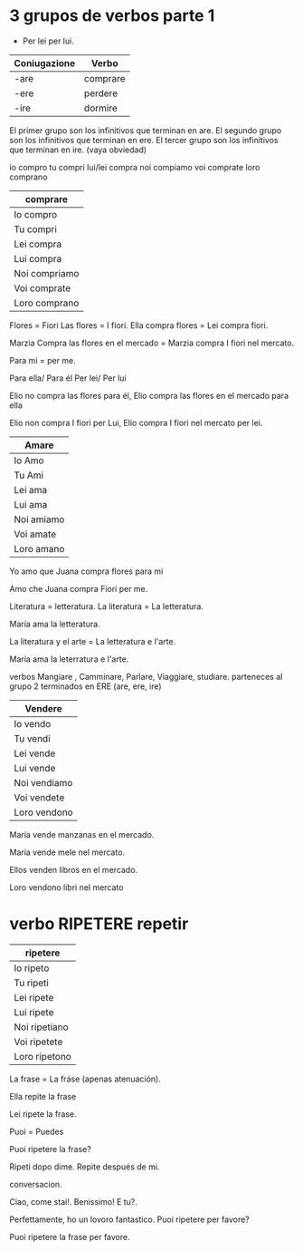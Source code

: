 
# 3 grupos de verbos parte 1
* Per lei per lui.


| Coniugazione | Verbo   |
|--------------|---------|
| -are         | comprare|
| -ere         | perdere |
| -ire         | dormire |

El primer grupo son los infinitivos que terminan en are.
El segundo grupo son los infinitivos que terminan en ere.
El tercer grupo son los infinitivos que terminan en ire. (vaya obviedad)

io compro 
tu compri
lui/lei compra
noi compiamo
voi comprate
loro comprano

|  comprare   | 
|-------------|
| Io compro  |
| Tu compri   |
| Lei compra  | 
| Lui compra  | 
| Noi compriamo | 
| Voi comprate  | 
| Loro comprano | 


Flores = Fiori
Las flores = I fiori.
Ella compra flores = Lei compra fiori.


Marzia Compra las flores en el mercado =
Marzia compra I fiori nel mercato.

Para mi = per me.

Para ella/ Para él
Per lei/ Per lui

Elio no compra las flores para él, Elio compra las flores en el mercado 
para ella

Elio non compra I fiori per Lui, Elio compra I fiori nel mercato per lei.

|  Amare  | 
|-------------|
| Io Amo |
| Tu Ami |
| Lei ama  | 
| Lui ama  | 
| Noi amiamo | 
| Voi amate  | 
| Loro amano | 

Yo amo que Juana compra flores para mi

Amo che Juana compra Fiori per me.

Literatura = letteratura.
La literatura = La letteratura.

María ama la letteratura.

La literatura y el arte = La letteratura e l'arte.

María ama la leterratura e l'arte.


verbos Mangiare , Camminare, Parlare, Viaggiare, studiare.
parteneces al grupo 2 terminados en ERE (are, ere, ire)

|  Vendere  | 
|-------------|
| Io vendo |
| Tu vendi |
| Lei vende  | 
| Lui vende  | 
| Noi vendiamo | 
| Voi vendete | 
| Loro vendono | 

María vende manzanas en el mercado.

María vende mele nel mercato.

Ellos venden libros en el mercado.

Loro vendono libri nel mercato

# verbo RIPETERE repetir

|  ripetere  | 
|-------------|
| Io ripeto |
| Tu ripeti |
| Lei ripete | 
| Lui ripete  | 
| Noi ripetiano | 
| Voi ripetete | 
| Loro ripetono | 


La frase = La fráse (apenas atenuación).

Ella repite la frase

Lei ripete la frase.

Puoi = Puedes

Puoi ripetere la frase?

Ripeti dopo dime.
Repite después de mi.

conversacion.


Ciao, come stai!.
Benissimo! E tu?.

Perfettamente, ho un lovoro fantastico.
Puoi ripetere per favore?

Puoi ripetere la frase per favore.

